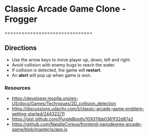 # Classic Arcade Game Clone - Frogger
===============================

## Directions 

* Use the arrow keys to move player up, down, left and right.
* Avoid collision with enemy bugs to reach the water.
* If collision is detected, the game will **restart**.
* An **alert** will pop up when game is won. 


### Resources

 * https://developer.mozilla.org/en-US/docs/Games/Techniques/2D_collision_detection
 * https://discussions.udacity.com/t/classic-arcade-game-problem-getting-started/244322/11
 * https://gist.github.com/PurpleBooth/109311bb0361f32d87a2
* https://github.com/NatalieCyreus/frontend-nanodegree-arcade-game/blob/master/js/app.js
